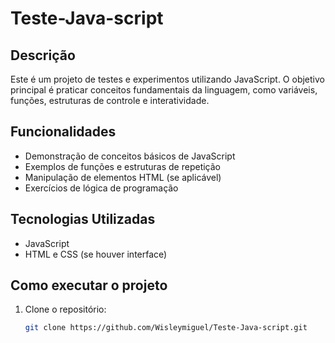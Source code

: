 # Teste-Java-script

## Descrição

Este é um projeto de testes e experimentos utilizando JavaScript. O objetivo principal é praticar conceitos fundamentais da linguagem, como variáveis, funções, estruturas de controle e interatividade.

## Funcionalidades

- Demonstração de conceitos básicos de JavaScript
- Exemplos de funções e estruturas de repetição
- Manipulação de elementos HTML (se aplicável)
- Exercícios de lógica de programação

## Tecnologias Utilizadas

- JavaScript
- HTML e CSS (se houver interface)

## Como executar o projeto

1. Clone o repositório:
   ```bash
   git clone https://github.com/Wisleymiguel/Teste-Java-script.git
